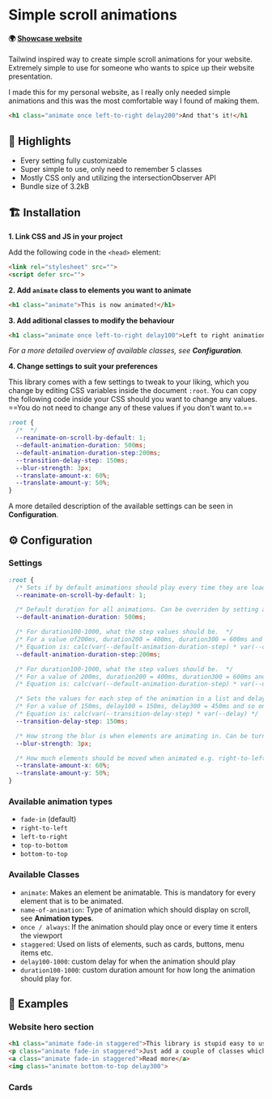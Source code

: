 # Simple scroll animations
#### 🌍 [Showcase website](https://michal-skoula.github.io/simple-scroll-animations)

Tailwind inspired way to create simple scroll animations for your website. Extremely simple to use for someone who wants to spice up their website presentation. 

I made this for my personal website, as I really only needed simple animations and this was the most comfortable way I found of making them.
``` HTML
<h1 class="animate once left-to-right delay200">And that's it!</h1
```
## 💎 Highlights
- Every setting fully customizable
- Super simple to use, only need to remember 5 classes
- Mostly CSS only and utilizing the intersectionObserver API
- Bundle size of 3.2kB

## 🏗️ Installation
**1. Link CSS and JS in your project**

Add the following code in the `<head>` element:
``` HTML
<link rel="stylesheet" src="">
<script defer src="">
``` 
**2. Add `animate` class to elements you want to animate**
``` HTML
<h1 class="animate">This is now animated!</h1>
```
**3. Add aditional classes to modify the behaviour**
``` HTML
<h1 class="animate once left-to-right delay100">Left to right animation with a delay</h1>
```
*For a more detailed overview of available classes, see **Configuration**.*

**4. Change settings to suit your preferences**

This library comes with a few settings to tweak to your liking, which you change by editing CSS variables inside the document `:root`. You can copy the following code inside your CSS should you want to change any values. ==You do not need to change any of these values if you don't want to.==
``` CSS
:root {
  /*  */
  --reanimate-on-scroll-by-default: 1;
  --default-animation-duration: 500ms; 
  --default-animation-duration-step:200ms; 
  --transition-delay-step: 150ms; 
  --blur-strength: 3px; 
  --translate-amount-x: 60%;
  --translate-amount-y: 50%;
}
```  
A more detailed description of the available settings can be seen in **Configuration**.

## ⚙️ Configuration

### Settings
``` CSS
:root {
  /* Sets if by default animations should play every time they are loaded (1) or only once (0) */
  --reanimate-on-scroll-by-default: 1;

  /* Default duration for all animations. Can be overriden by setting a duration100-1000 value. */
  --default-animation-duration: 500ms; 

  /* For duration100-1000, what the step values should be.  */
  /* For a value of200ms, duration200 = 400ms, duration300 = 600ms and so on.  */
  /* Equation is: calc(var(--default-animation-duration-step) * var(--duration)); */
  --default-animation-duration-step:200ms;

  /* For duration100-1000, what the step values should be.  */
  /* For a value of 200ms, duration200 = 400ms, duration300 = 600ms and so on.  */
  /* Equation is: calc(var(--default-animation-duration-step) * var(--duration)); */

  /* Sets the values for each step of the animation in a list and delay100-1000 values. */
  /* For a value of 150ms, delay100 = 150ms, delay300 = 450ms and so on.  */
  /* Equation is: calc(var(--transition-delay-step) * var(--delay) */
  --transition-delay-step: 150ms;

  /* How strong the blur is when elements are animating in. Can be turned off. */
  --blur-strength: 3px; 

  /* How much elements should be moved when animated e.g. right-to-left. */
  --translate-amount-x: 60%;
  --translate-amount-y: 50%;
}
```
### Available animation types
- `fade-in` (default)
- `right-to-left`
- `left-to-right`
- `top-to-bottom`
- `bottom-to-top`

### Available Classes
- `animate`: Makes an element be animatable. This is mandatory for every element that is to be animated.
- `name-of-animation`: Type of animation which should display on scroll, see **Animation types**.
- `once / always`: If the animation should play once or every time it enters the viewport
- `staggered`: Used on lists of elements, such as cards, buttons, menu items etc.
- `delay100-1000`: custom delay for when the animation should play
- `duration100-1000`: custom duration amount for how long the animation should play for.

## 🌳 Examples
### Website hero section 
``` HTML
<h1 class="animate fade-in staggered">This library is stupid easy to use.</h1>
<p class="animate fade-in staggered">Just add a couple of classes which mostly read like english and that's it!</p>
<a class="animate fade-in staggered">Read more</a>
<img class="animate bottom-to-top delay300"> 
```
### Cards
``` HTML

```

